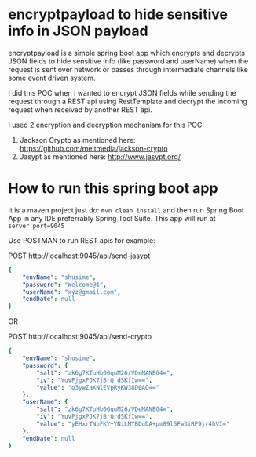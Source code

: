 # encryptpayload to hide sensitive info in JSON payload

encryptpayload is a simple spring boot app which encrypts and decrypts JSON fields to hide sensitive info (like password and userName) when the request is sent over network or passes through intermediate channels like some event driven system.

I did this POC when I wanted to encrypt JSON fields while sending the request through a REST api using RestTemplate and decrypt the incoming request when received by another REST api.

I used 2 encryption and decryption mechanism for this POC:

1. Jackson Crypto as mentioned here: https://github.com/meltmedia/jackson-crypto
2. Jasypt as mentioned here: http://www.jasypt.org/

# How to run this spring boot app

It is a maven project just do: `mvn clean install` and then run Spring Boot App in any IDE preferrably Spring Tool Suite.
This app will run at `server.port=9045`

Use POSTMAN to run REST apis for example:

POST http://localhost:9045/api/send-jasypt
```yaml
{
    "envName": "shusime",
    "password": "Welcome@1",
    "userName": "xyz@gmail.com",
    "endDate": null
}
```
OR

POST http://localhost:9045/api/send-crypto
```yaml
{
    "envName": "shusime",
    "password": {
        "salt": "zk6g7KTuHb0GquM26/VDeMANBG4=",
        "iv": "YuVPjgxPJK7jBrQrdSKfIw==",
        "value": "o3ywZaXNlEVpRyKW38D0AQ=="
    },
    "userName": {
        "salt": "zk6g7KTuHb0GquM26/VDeMANBG4=",
        "iv": "YuVPjgxPJK7jBrQrdSKfIw==",
        "value": "yEHxrTNbFKY+YNiLMYBDuDA+pm89l5Fw3iRP9jr4hVI="
    },
    "endDate": null
}
```
